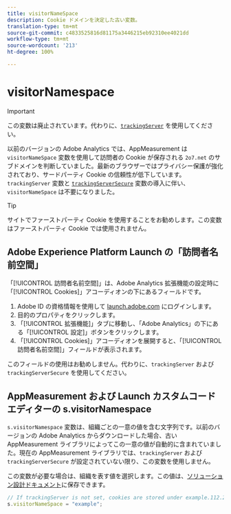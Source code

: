 ```yaml
---
title: visitorNameSpace
description: Cookie ドメインを決定した古い変数。
translation-type: tm+mt
source-git-commit: c4833525816d81175a3446215eb92310ee4021dd
workflow-type: tm+mt
source-wordcount: '213'
ht-degree: 100%

---
```



# visitorNamespace

>[!IMPORTANT]
>
> この変数は廃止されています。代わりに、[`trackingServer`](trackingserver.md) を使用してください。

以前のバージョンの Adobe Analytics では、AppMeasurement は `visitorNameSpace` 変数を使用して訪問者の Cookie が保存される `2o7.net` のサブドメインを判断していました。最新のブラウザーではプライバシー保護が強化されており、サードパーティ Cookie の信頼性が低下しています。`trackingServer` 変数と [`trackingServerSecure`](trackingserversecure.md) 変数の導入に伴い、`visitorNameSpace` は不要になりました。

>[!TIP]
>
> サイトでファーストパーティ Cookie を使用することをお勧めします。この変数はファーストパーティ Cookie では使用されません。

## Adobe Experience Platform Launch の「訪問者名前空間」

「[!UICONTROL 訪問者名前空間]」は、Adobe Analytics 拡張機能の設定時に「[!UICONTROL Cookies]」アコーディオンの下にあるフィールドです。

1. Adobe ID の資格情報を使用して [launch.adobe.com](https://launch.adobe.com) にログインします。
2. 目的のプロパティをクリックします。
3. 「[!UICONTROL 拡張機能]」タブに移動し、「Adobe Analytics」の下にある「[!UICONTROL 設定]」ボタンをクリックします。
4. 「[!UICONTROL Cookies]」アコーディオンを展開すると、「[!UICONTROL 訪問者名前空間]」フィールドが表示されます。

このフィールドの使用はお勧めしません。代わりに、`trackingServer` および `trackingServerSecure` を使用してください。

## AppMeasurement および Launch カスタムコードエディターの s.visitorNamespace

`s.visitorNamespace` 変数は、組織ごとの一意の値を含む文字列です。以前のバージョンの Adobe Analytics からダウンロードした場合、古い AppMeasurement ライブラリによってこの一意の値が自動的に含まれていました。現在の AppMeasurement ライブラリでは、`trackingServer` および `trackingServerSecure` が設定されていない限り、この変数を使用しません。

この変数が必要な場合は、組織を表す値を選択します。この値は、[ソリューション設計ドキュメント](../../prepare/solution-design.md)に保存できます。

```js
// If trackingServer is not set, cookies are stored under example.112.2o7.net
s.visitorNameSpace = "example";
```
